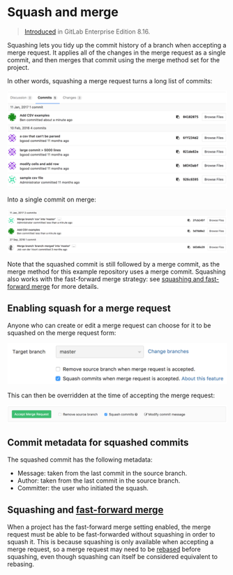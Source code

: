 # Squash and merge

> [Introduced][ee-1024] in GitLab Enterprise Edition 8.16.

Squashing lets you tidy up the commit history of a branch when accepting a merge
request. It applies all of the changes in the merge request as a single commit,
and then merges that commit using the merge method set for the project.

In other words, squashing a merge request turns a long list of commits:

![List of commits from a merge request][mr-commits]

Into a single commit on merge:

![A squashed commit followed by a merge commit][squashed-commit]

Note that the squashed commit is still followed by a merge commit, as the merge
method for this example repository uses a merge commit. Squashing also works
with the fast-forward merge strategy: see
[squashing and fast-forward merge](#squashing-and-fast-forward-merge) for more
details.

## Enabling squash for a merge request

Anyone who can create or edit a merge request can choose for it to be squashed
on the merge request form:

![Squash commits checkbox on edit form][squash-edit-form]

This can then be overridden at the time of accepting the merge request:

![Squash commits checkbox on accept merge request form][squash-mr-widget]

## Commit metadata for squashed commits

The squashed commit has the following metadata:

* Message: taken from the last commit in the source branch.
* Author: taken from the last commit in the source branch.
* Committer: the user who initiated the squash.

## Squashing and [fast-forward merge][ff-merge]

When a project has the fast-forward merge setting enabled, the merge request
must be able to be fast-forwarded without squashing in order to squash it. This
is because squashing is only available when accepting a merge request, so a
merge request may need to be [rebased][rebase] before squashing, even though
squashing can itself be considered equivalent to rebasing.

[ee-1024]: https://gitlab.com/gitlab-org/gitlab-ee/merge_requests/1024
[mr-commits]: img/squash_mr_commits.png
[squashed-commit]: img/squash_squashed_commit.png
[squash-edit-form]: img/squash_edit_form.png
[squash-mr-widget]: img/squash_mr_widget.png
[ff-merge]: ./fast_forward_merge
[rebase]: ../../../workflow/rebase_before_merge
